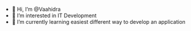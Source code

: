 - 👋 Hi, I’m @Vaahidra
- 👀 I’m interested in IT Development
- 🌱 I’m currently learning easiest different way to develop an application

<!---
Vaahidra/Vaahidra is a ✨ special ✨ repository because its `README.md` (this file) appears on your GitHub profile.
You can click the Preview link to take a look at your changes.
--->
